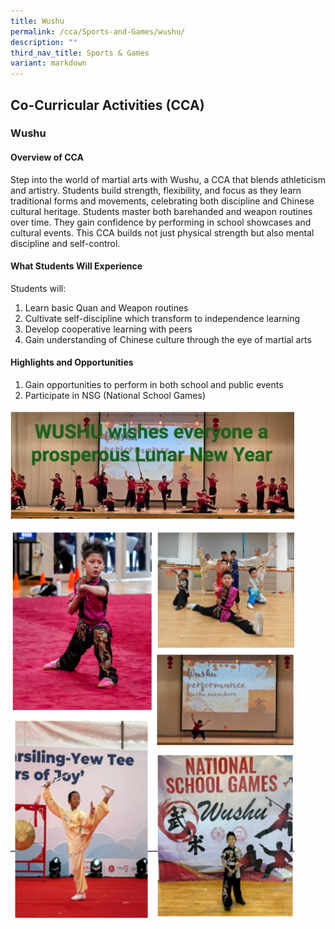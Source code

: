 ```yaml
---
title: Wushu
permalink: /cca/Sports-and-Games/wushu/
description: ""
third_nav_title: Sports & Games
variant: markdown
---
```

## Co-Curricular&nbsp;Activities&nbsp;(CCA)

### Wushu
#### Overview of CCA 

Step into the world of martial arts with Wushu, a CCA that blends athleticism and artistry. Students build strength, flexibility, and focus as they learn traditional forms and movements, celebrating both discipline and Chinese cultural heritage. Students master both barehanded and weapon routines over time. They gain confidence by performing in school showcases and cultural events. This CCA builds not just physical strength but also mental discipline and self-control.

#### What Students Will Experience 
Students will: 
1. Learn basic Quan and Weapon routines  
2. Cultivate self-discipline which transform to independence learning  
3. Develop cooperative learning with peers 
4. Gain understanding of Chinese culture through the eye of martial arts 

#### Highlights and Opportunities 

1. Gain opportunities to perform in both school and public events 
2. Participate in NSG (National School Games) 

<img src="/images/2025/Cca/w1.jpg" style="width:90%"><br>

<img src="/images/2025/Cca/w2.png" style="width:90%"><br>